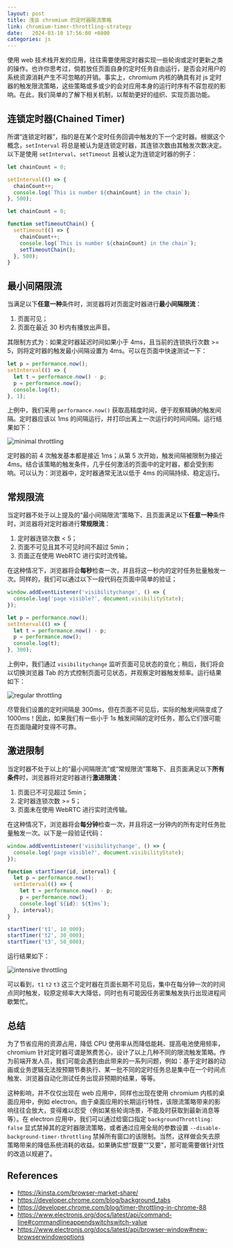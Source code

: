 ```yaml
---
layout: post
title: 浅谈 chromium 的定时器限流策略
link: chromium-timer-throttling-strategy
date:   2024-03-10 17:56:00 +0800
categories: js
---
```


使用 web 技术栈开发的应用，往往需要使用定时器实现一些轮询或定时更新之类的操作。也许你思考过，倘若放任页面自身的定时任务自由运行，是否会对用户的系统资源消耗产生不可忽略的开销。事实上，chromium 内核的确具有对 js 定时器的触发限流策略，这些策略或多或少的会对应用本身的运行时序有不容忽视的影响。在此，我们简单的了解下相关机制，以帮助更好的组织、实现页面功能。

## 连锁定时器(Chained Timer)

所谓“连锁定时器”，指的是在某个定时任务回调中触发的下一个定时器。根据这个概念，`setInterval` 将总是被认为是连锁定时器，其连锁次数由其触发次数决定。以下是使用 `setInterval`、`setTimeout` 且被认定为连锁定时器的例子：

```js
let chainCount = 0;

setInterval(() => {
  chainCount++;
  console.log(`This is number ${chainCount} in the chain`);
}, 500);
```

```js
let chainCount = 0;

function setTimeoutChain() {
  setTimeout(() => {
    chainCount++;
    console.log(`This is number ${chainCount} in the chain`);
    setTimeoutChain();
  }, 500);
}
```

## 最小间隔限流

当满足以下**任意一种**条件时，浏览器将对页面定时器进行**最小间隔限流**：

1. 页面可见；
2. 页面在最近 30 秒内有播放出声音。

其限制方式为：如果定时器延迟时间如果小于 4ms，且当前的连锁执行次数 >= 5，则将定时器的触发最小间隔设置为 4ms。可以在页面中快速测试一下：

```js
let p = performance.now();
setInterval(() => {
  let t = performance.now() - p;
  p = performance.now();
  console.log(t);
}, 1);
```

上例中，我们采用 `performance.now()` 获取高精度时间，便于观察精确的触发间隔。定时器应该以 1ms 的间隔运行，并打印出离上一次运行的时间间隔。运行结果如下：

![minimal throttling](/img/2024-03-10/chromium-timer-throttling-minimal.jpeg)

定时器的前 4 次触发基本都是接近 1ms；从第 5 次开始，触发间隔被限制为接近 4ms。结合该策略的触发条件，几乎任何激活的页面中的定时器，都会受到影响。可以认为：浏览器中，定时器通常无法以低于 4ms 的间隔持续、稳定运行。

## 常规限流

当定时器不处于以上提及的“最小间隔限流”策略下、且页面满足以下**任意一种**条件时，浏览器将对定时器进行**常规限流**：

1. 定时器连锁次数 < 5；
2. 页面不可见且其不可见时间不超过 5min；
3. 页面正在使用 WebRTC 进行实时流传输。

在这种情况下，浏览器将会**每秒**检查一次，并且将这一秒内的定时任务批量触发一次。同样的，我们可以通过以下一段代码在页面中简单的验证；

```js
window.addEventListener('visibilitychange', () => {
  console.log('page visible?', document.visibilityState);
});

let p = performance.now();
setInterval(() => {
  let t = performance.now() - p;
  p = performance.now();
  console.log(t);
}, 300);
```

上例中，我们通过 `visibilitychange` 监听页面可见状态的变化；稍后，我们将会以切换浏览器 Tab 的方式控制页面可见状态，并观察定时器触发频率。运行结果如下：

![regular throttling](/img/2024-03-10/chromium-timer-throttling-regular.png)

尽管我们设置的定时间隔是 300ms，但在页面不可见后，实际的触发间隔变成了 1000ms！因此，如果我们有一些小于 1s 触发间隔的定时任务，那么它们很可能在页面隐藏时变得不可靠。

## 激进限制

当定时器不处于以上的“最小间隔限流”或“常规限流”策略下、且页面满足以下**所有条件**时，浏览器将对定时器进行**激进限流**：

1. 页面已不可见超过 5min；
2. 定时器连锁次数 >= 5；
3. 页面未在使用 WebRTC 进行实时流传输。

在这种情况下，浏览器将会**每分钟**检查一次，并且将这一分钟内的所有定时任务批量触发一次。以下是一段验证代码：

```js
window.addEventListener('visibilitychange', () => {
  console.log('page visible?', document.visibilityState);
});

function startTimer(id, interval) {
  let p = performance.now();
  setInterval(() => {
    let t = performance.now() - p;
    p = performance.now();
    console.log(`${id}: ${t}ms`);
  }, interval);
}

startTimer('t1', 10_000);
startTimer('t2', 30_000);
startTimer('t3', 50_000);
```

运行结果如下：

![intensive throttling](/img/2024-03-10/chromium-timer-throttling-intensive.png)

可以看到，`t1` `t2` `t3` 这三个定时器在页面长期不可见后，集中在每分钟一次的时间点同时触发，较原定频率大大降低，同时也有可能因任务密集触发执行出现进程间歇繁忙。

## 总结

为了节省应用的资源占用，降低 CPU 使用率从而降低能耗、提高电池使用频率，chromium 针对定时器可谓是煞费苦心，设计了以上几种不同的限流触发策略。作为前端开发人员，我们可能会遇到由此带来的一系列问题，例如：基于定时器的动画或业务逻辑无法按预期节奏执行、某一批不同的定时任务总是集中在一个时间点触发、浏览器自动化测试任务出现非预期的结果，等等。

这种影响，并不仅仅出现在 web 应用中，同样也出现在使用 chromium 内核的桌面应用中，例如 electron。由于桌面应用的长期运行特性，该限流策略带来的影响往往会放大，变得难以忍受（例如某些轮询场景，不能及时获取到最新消息等等）。在 electron 应用中，我们可以通过给窗口指定 `backgroundThrottling: false` 显式禁掉其的定时器限流策略，或者通过应用全局的参数设置 `--disable-background-timer-throttling` 禁掉所有窗口的该限制。当然，这样做会失去原策略带来的降低系统消耗的收益。如果确实想“既要”“又要”，那可能需要做针对性的改造以规避了。

## References

- <https://kinsta.com/browser-market-share/>
- <https://developer.chrome.com/blog/background_tabs>
- <https://developer.chrome.com/blog/timer-throttling-in-chrome-88>
- <https://www.electronjs.org/docs/latest/api/command-line#commandlineappendswitchswitch-value>
- <https://www.electronjs.org/docs/latest/api/browser-window#new-browserwindowoptions>
